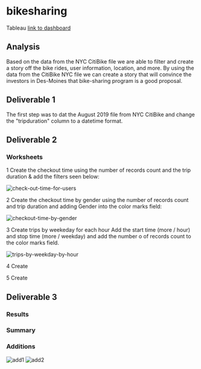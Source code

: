 # bikesharing
Tableau
[link to dashboard](https://public.tableau.com/app/profile/stephanie.e.laforge/viz/TableauChallengeBike_Sharing/CheckoutTimeforUsers?publish=yes)

## Analysis
Based on the data from the NYC CitiBike file we are able to filter and create a story off the bike rides, user information, location, and more. By using the data from the CitiBike NYC file we can create a story that will convince the investors in Des-Moines that bike-sharing program is a good proposal. 


## Deliverable 1
The first step was to dat the August 2019 file from NYC CitiBike and change the "tripduration" column to a datetime format.  



## Deliverable 2

### Worksheets

1 Create the checkout time using the number of records count and the trip duration & add the filters seen below:

![check-out-time-for-users](https://user-images.githubusercontent.com/98365309/175565908-5cd08380-ebc7-4bb5-9e1e-3d03308b35a5.png)


2 Create the checkout time by gender using the number of records count and trip duration and adding Gender into the color marks field:

![checkout-time-by-gender](https://user-images.githubusercontent.com/98365309/175566021-06f9bd78-e3fd-431a-a6f5-978eae00ebbd.png)

3 Create trips by weekeday for each hour Add the start time (more / hour) and stop time (more / weekday) and add the number o of records count to the color marks field.  

![trips-by-weekday-by-hour](https://user-images.githubusercontent.com/98365309/175566081-8885cc5d-55cc-4c15-9fa7-25099af47ef9.png)

4 Create



5 Create


## Deliverable 3
### Results


### Summary





### Additions

![add1](https://user-images.githubusercontent.com/98365309/175446210-414f203b-7d45-409e-8715-a749859ea84e.png)
![add2](https://user-images.githubusercontent.com/98365309/175446253-4d04a4a1-04e7-4933-9a64-694f4d07af52.png)
